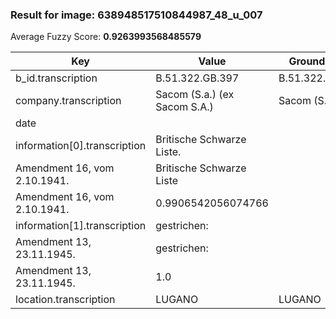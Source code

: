 ### Result for image: 638948517510844987_48_u_007
Average Fuzzy Score: **0.9263993568485579**
<small>

| Key | Value | Ground Truth | Score |
| --- | --- | --- | --- |
| b_id.transcription | B.51.322.GB.397 | B.51.322.GB.397. | 0.967741935483871 |
| company.transcription | Sacom (S.a.) (ex Sacom S.A.) | Sacom (S.a.) | 0.6 |
| date |  |  | 1.0 |
| information[0].transcription | Britische Schwarze Liste.
Amendment 16, vom 2.10.1941. | Britische Schwarze Liste
Amendment 16, vom 2.10.1941. | 0.9906542056074766 |
| information[1].transcription | gestrichen:
Amendment 13, 23.11.1945. | gestrichen:
Amendment 13, 23.11.1945. | 1.0 |
| location.transcription | LUGANO | LUGANO | 1.0 |

</small>
